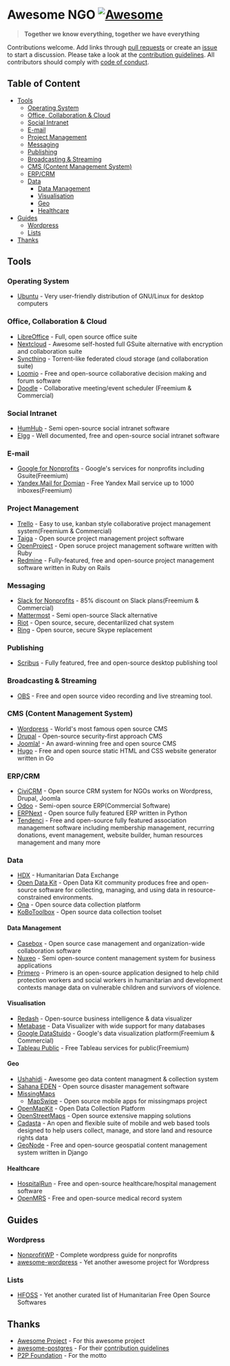 # Awesome NGO [![Awesome](https://awesome.re/badge.svg)](https://awesome.re) <!-- omit in toc -->

> **Together we know everything, together we have everything**

Contributions welcome. Add links through [pull requests](https://github.com/thiras/awesome-ngo/pulls) or create an [issue](https://github.com/thiras/awesome-ngo/issues) to start a discussion. Please take a look at the [contribution guidelines](CONTRIBUTING.md). All contributors should comply with [code of conduct](https://github.com/thiras/awesome-ngo/blob/master/CODE_OF_CONDUCT.md).

## Table of Content <!-- omit in toc -->
- [Tools](#tools)
    - [Operating System](#operating-system)
    - [Office, Collaboration & Cloud](#office-collaboration--cloud)
    - [Social Intranet](#social-intranet)
    - [E-mail](#e-mail)
    - [Project Management](#project-management)
    - [Messaging](#messaging)
    - [Publishing](#publishing)
    - [Broadcasting & Streaming](#broadcasting--streaming)
    - [CMS (Content Management System)](#cms-content-management-system)
    - [ERP/CRM](#erpcrm)
    - [Data](#data)
        - [Data Management](#data-management)
        - [Visualisation](#visualisation)
        - [Geo](#geo)
        - [Healthcare](#healthcare)
- [Guides](#guides)
    - [Wordpress](#wordpress)
    - [Lists](#lists)
- [Thanks](#thanks)

## Tools

### Operating System
* [Ubuntu](https://www.ubuntu.com/) - Very user-friendly distribution of GNU/Linux for desktop computers

### Office, Collaboration & Cloud
* [LibreOffice](https://www.libreoffice.org/) - Full, open source office suite
* [Nextcloud](https://nextcloud.com/) - Awesome self-hosted full GSuite alternative with encryption and collaboration suite
* [Syncthing](https://syncthing.net/) - Torrent-like federated cloud storage (and collaboration suite)
* [Loomio](https://www.loomio.org/) - Free and open-source collaborative decision making and forum software
* [Doodle](https://doodle.com/) - Collaborative meeting/event scheduler (Freemium & Commercial)

### Social Intranet
* [HumHub](https://www.humhub.org/en) - Semi open-source social intranet software
* [Elgg](https://elgg.org/) - Well documented, free and open-source social intranet software 

### E-mail
* [Google for Nonprofits](https://www.google.com/nonprofits/) - Google's services for nonprofits including Gsuite(Freemium)
* [Yandex.Mail for Domian](https://yandex.com/support/domain/) - Free Yandex Mail service up to 1000 inboxes(Freemium)

### Project Management
* [Trello](https://trello.com) - Easy to use, kanban style collaborative project management system(Freemium & Commercial)
* [Taiga](https://taiga.io/) - Open source project management project software
* [OpenProject](https://www.openproject.org/) - Open soruce project management software written with Ruby
* [Redmine](https://www.redmine.org/) - Fully-featured, free and open-source project management software written in Ruby on Rails

### Messaging
* [Slack for Nonprofits](https://get.slack.help/hc/en-us/articles/204368833-Slack-for-Nonprofits) - 85% discount on Slack plans(Freemium & Commercial)
* [Mattermost](https://mattermost.com/) - Semi open-source Slack alternative
* [Riot](https://about.riot.im/) - Open source, secure, decentarilized chat system
* [Ring](https://ring.cx/) - Open source, secure Skype replacement

### Publishing
* [Scribus](https://www.scribus.net/) - Fully featured, free and open-source desktop publishing tool

### Broadcasting & Streaming
* [OBS](https://obsproject.com/) - Free and open source video recording and live streaming tool.

### CMS (Content Management System)
* [Wordpress](https://wordpress.org) - World's most famous open source CMS
* [Drupal](https://www.drupal.org/) - Open-source security-first approach CMS
* [Joomla!](https://www.joomla.org/) - An award-winning free and open source CMS
* [Hugo](https://gohugo.io/) - Free and open source static HTML and CSS website generator written in Go

### ERP/CRM
* [CiviCRM](https://civicrm.org/) - Open source CRM system for NGOs works on Wordpress, Drupal, Joomla
* [Odoo](https://www.odoo.com/) - Semi-open source ERP(Commercial Software)
* [ERPNext](https://erpnext.com/) - Open source fully featured ERP written in Python
* [Tendenci](https://www.tendenci.com/) - Free and open-source fully featured association management software including membership management, recurring donations, event management, website builder, human resources management and many more

### Data
* [HDX](https://data.humdata.org/) - Humanitarian Data Exchange
* [Open Data Kit](https://opendatakit.org/) -  Open Data Kit community produces free and open-source software for collecting, managing, and using data in resource-constrained environments.
* [Ona](https://ona.io/home/) - Open source data collection platform
* [KoBoToolbox](https://www.kobotoolbox.org/) - Open source data collection toolset

#### Data Management
* [Casebox](https://www.casebox.org/) - Open source case management and organization-wide collaboration software
* [Nuxeo](https://www.nuxeo.com/) - Semi open-source content management system for business applications
* [Primero](https://github.com/primeroIMS/primero) - Primero is an open-source application designed to help child protection workers and social workers in humanitarian and development contexts manage data on vulnerable children and survivors of violence.

#### Visualisation
* [Redash](https://github.com/getredash/redash) - Open-source business intelligence & data visualizer
* [Metabase](https://metabase.com/) - Data Visualizer with wide support for many databases
* [Google DataStuido](https://marketingplatform.google.com/about/data-studio/benefits/) - Google's data visualization platform(Freemium & Commercial)
* [Tableau Public](https://public.tableau.com/en-us/s/) - Free Tableau services for public(Freemium)

#### Geo
* [Ushahidi](https://github.com/ushahidi/platform-release/releases) - Awesome geo data content managment & collection system
* [Sahana EDEN](https://sahanafoundation.org/eden/) - Open source disaster management software
* [MissingMaps](http://www.missingmaps.org/)
  * [MapSwipe](http://mapswipe.org/index.html) - Open source mobile apps for missingmaps project
* [OpenMapKit](http://openmapkit.org/index.html) - Open Data Collection Platform
* [OpenStreetMaps](https://www.openstreetmap.org) - Open source extensive mapping solutions
* [Cadasta](https://cadasta.org/platform/) - An open and flexible suite of mobile and web based tools designed to help users collect, manage, and store land and resource rights data
* [GeoNode](http://geonode.org/) - Free and open-source geospatial content management system written in Django

#### Healthcare
* [HospitalRun](http://hospitalrun.io/) - Free and open-source healthcare/hospital management software
* [OpenMRS](https://openmrs.org/) - Free and open-source medical record system

## Guides

### Wordpress
* [NonprofitWP](https://nonprofitwp.org/) - Complete wordpress guide for nonprofits
* [awesome-wordpress](https://github.com/miziomon/awesome-wordpress) - Yet another awesome project for Wordpress

### Lists
* [HFOSS](http://foss2serve.org/index.php/HFOSS_Projects) - Yet another curated list of Humanitarian Free Open Source Softwares

## Thanks
* [Awesome Project](https://github.com/sindresorhus/awesome) - For this awesome project
* [awesome-postgres](https://github.com/dhamaniasad/awesome-postgres) - For their [contribution guidelines](https://github.com/dhamaniasad/awesome-postgres/blob/master/CONTRIBUTING.md)
* [P2P Foundation](http://wiki.p2pfoundation.net/Main_Page) - For the motto
